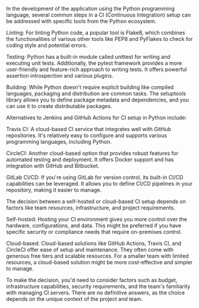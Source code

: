 In the development of the application using the Python programming language, several common steps in a CI (Continuous Integration) setup can be addressed with specific tools from the Python ecosystem.

Linting: For linting Python code, a popular tool is Flake8, which combines the functionalities of various other tools like PEP8 and PyFlakes to check for coding style and potential errors.

Testing: Python has a built-in module called unittest for writing and executing unit tests. Additionally, the pytest framework provides a more user-friendly and feature-rich approach to writing tests. It offers powerful assertion introspection and various plugins.

Building: While Python doesn't require explicit building like compiled languages, packaging and distribution are common tasks. The setuptools library allows you to define package metadata and dependencies, and you can use it to create distributable packages.

Alternatives to Jenkins and GitHub Actions for CI setup in Python include:

Travis CI: A cloud-based CI service that integrates well with GitHub repositories. It's relatively easy to configure and supports various programming languages, including Python.

CircleCI: Another cloud-based option that provides robust features for automated testing and deployment. It offers Docker support and has integration with GitHub and Bitbucket.

GitLab CI/CD: If you're using GitLab for version control, its built-in CI/CD capabilities can be leveraged. It allows you to define CI/CD pipelines in your repository, making it easier to manage.

The decision between a self-hosted or cloud-based CI setup depends on factors like team resources, infrastructure, and project requirements.

Self-hosted: Hosting your CI environment gives you more control over the hardware, configurations, and data. This might be preferred if you have specific security or compliance needs that require on-premises control.

Cloud-based: Cloud-based solutions like GitHub Actions, Travis CI, and CircleCI offer ease of setup and maintenance. They often come with generous free tiers and scalable resources. For a smaller team with limited resources, a cloud-based solution might be more cost-effective and simpler to manage.

To make the decision, you'd need to consider factors such as budget, infrastructure capabilities, security requirements, and the team's familiarity with managing CI servers. There are no definitive answers, as the choice depends on the unique context of the project and team.
